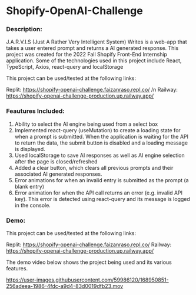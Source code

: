 # Shopify-OpenAI-Challenge

### Description:

J.A.R.V.I.S (Just A Rather Very Intelligent System) Writes is a web-app that takes a user entered prompt and returns a AI generated response. This project
was created for the 2022 Fall Shopify Front-End Internship application. Some of the technologies used in this project include React, TypeScript, Axios, react-query and localStorage

This project can be used/tested at the following links: 

Replit: https://shopify-openai-challenge.faizanraso.repl.co/ /n
Railway: https://shopify-openai-challenge-production.up.railway.app/

### Feautures Included: 

1. Ability to select the AI engine being used from a select box
2. Implemented react-query (useMutation) to create a loading state for when a prompt is submitted. When the application is waiting for 
   the API to return the data, the submit button is disabled and a loading message is displayed.
3. Used localStorage to save AI responses as well as AI engine selection after the page is closed/refreshed
4. Added a clear button, which clears all previous prompts and their associated AI generated responses.
5. Error animations for when an invalid entry is submitted as the prompt (a blank entry)
6. Error animation for when the API call returns an error (e.g. invalid API key). This error is detected using react-query and its message is logged in the console. 


### Demo:
This project can be used/tested at the following links: 

Replit: https://shopify-openai-challenge.faizanraso.repl.co/
Railway: https://shopify-openai-challenge-production.up.railway.app/

The demo video below shows the project being used and its various features.


https://user-images.githubusercontent.com/59986120/168950851-256adeea-1986-4fdc-a9d4-83d0019dfb23.mov

